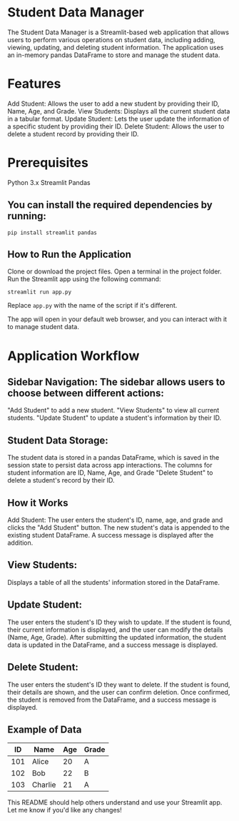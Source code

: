 # Student Data Manager

The Student Data Manager is a Streamlit-based web application that allows users to perform various operations on student data, including adding, viewing, updating, and deleting student information. The application uses an in-memory pandas DataFrame to store and manage the student data.

# Features

Add Student: Allows the user to add a new student by providing their ID, Name, Age, and Grade.
View Students: Displays all the current student data in a tabular format.
Update Student: Lets the user update the information of a specific student by providing their ID.
Delete Student: Allows the user to delete a student record by providing their ID.

# Prerequisites

Python 3.x
Streamlit
Pandas

## You can install the required dependencies by running:
```
pip install streamlit pandas
```
## How to Run the Application

Clone or download the project files.
Open a terminal in the project folder.
Run the Streamlit app using the following command:

```
streamlit run app.py
```

Replace ``app.py`` with the name of the script if it's different.

The app will open in your default web browser, and you can interact with it to manage student data.

# Application Workflow
## Sidebar Navigation: The sidebar allows users to choose between different actions:

"Add Student" to add a new student.
"View Students" to view all current students.
"Update Student" to update a student's information by their ID.

## Student Data Storage:

The student data is stored in a pandas DataFrame, which is saved in the session state to persist data across app interactions.
The columns for student information are ID, Name, Age, and Grade
"Delete Student" to delete a student's record by their ID.

##  How it Works

Add Student:
The user enters the student's ID, name, age, and grade and clicks the "Add Student" button.
The new student's data is appended to the existing student DataFrame.
A success message is displayed after the addition.

## View Students:
Displays a table of all the students' information stored in the DataFrame.

## Update Student:
The user enters the student's ID they wish to update.
If the student is found, their current information is displayed, and the user can modify the details (Name, Age, Grade).
After submitting the updated information, the student data is updated in the DataFrame, and a success message is displayed.

## Delete Student:
The user enters the student's ID they want to delete.
If the student is found, their details are shown, and the user can confirm deletion.
Once confirmed, the student is removed from the DataFrame, and a success message is displayed.

## Example of Data

| ID   | Name    | Age | Grade |
|------|---------|-----|-------|
| 101  | Alice   | 20  | A     |
| 102  | Bob     | 22  | B     |
| 103  | Charlie | 21  | A     |


This README should help others understand and use your Streamlit app. Let me know if you'd like any changes!
